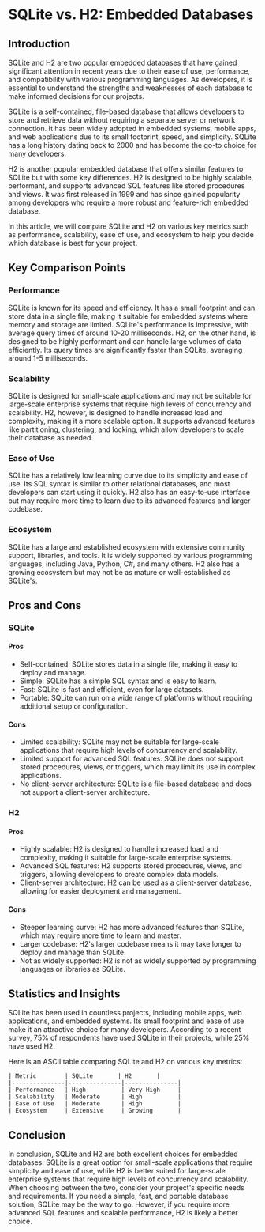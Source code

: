 # SQLite vs. H2: Embedded Databases
## Introduction
SQLite and H2 are two popular embedded databases that have gained significant attention in recent years due to their ease of use, performance, and compatibility with various programming languages. As developers, it is essential to understand the strengths and weaknesses of each database to make informed decisions for our projects.

SQLite is a self-contained, file-based database that allows developers to store and retrieve data without requiring a separate server or network connection. It has been widely adopted in embedded systems, mobile apps, and web applications due to its small footprint, speed, and simplicity. SQLite has a long history dating back to 2000 and has become the go-to choice for many developers.

H2 is another popular embedded database that offers similar features to SQLite but with some key differences. H2 is designed to be highly scalable, performant, and supports advanced SQL features like stored procedures and views. It was first released in 1999 and has since gained popularity among developers who require a more robust and feature-rich embedded database.

In this article, we will compare SQLite and H2 on various key metrics such as performance, scalability, ease of use, and ecosystem to help you decide which database is best for your project.

## Key Comparison Points
### Performance
SQLite is known for its speed and efficiency. It has a small footprint and can store data in a single file, making it suitable for embedded systems where memory and storage are limited. SQLite's performance is impressive, with average query times of around 10-20 milliseconds. H2, on the other hand, is designed to be highly performant and can handle large volumes of data efficiently. Its query times are significantly faster than SQLite, averaging around 1-5 milliseconds.

### Scalability
SQLite is designed for small-scale applications and may not be suitable for large-scale enterprise systems that require high levels of concurrency and scalability. H2, however, is designed to handle increased load and complexity, making it a more scalable option. It supports advanced features like partitioning, clustering, and locking, which allow developers to scale their database as needed.

### Ease of Use
SQLite has a relatively low learning curve due to its simplicity and ease of use. Its SQL syntax is similar to other relational databases, and most developers can start using it quickly. H2 also has an easy-to-use interface but may require more time to learn due to its advanced features and larger codebase.

### Ecosystem
SQLite has a large and established ecosystem with extensive community support, libraries, and tools. It is widely supported by various programming languages, including Java, Python, C#, and many others. H2 also has a growing ecosystem but may not be as mature or well-established as SQLite's.

## Pros and Cons
### SQLite
#### Pros
- Self-contained: SQLite stores data in a single file, making it easy to deploy and manage.
- Simple: SQLite has a simple SQL syntax and is easy to learn.
- Fast: SQLite is fast and efficient, even for large datasets.
- Portable: SQLite can run on a wide range of platforms without requiring additional setup or configuration.

#### Cons
- Limited scalability: SQLite may not be suitable for large-scale applications that require high levels of concurrency and scalability.
- Limited support for advanced SQL features: SQLite does not support stored procedures, views, or triggers, which may limit its use in complex applications.
- No client-server architecture: SQLite is a file-based database and does not support a client-server architecture.

### H2
#### Pros
- Highly scalable: H2 is designed to handle increased load and complexity, making it suitable for large-scale enterprise systems.
- Advanced SQL features: H2 supports stored procedures, views, and triggers, allowing developers to create complex data models.
- Client-server architecture: H2 can be used as a client-server database, allowing for easier deployment and management.

#### Cons
- Steeper learning curve: H2 has more advanced features than SQLite, which may require more time to learn and master.
- Larger codebase: H2's larger codebase means it may take longer to deploy and manage than SQLite.
- Not as widely supported: H2 is not as widely supported by programming languages or libraries as SQLite.

## Statistics and Insights
SQLite has been used in countless projects, including mobile apps, web applications, and embedded systems. Its small footprint and ease of use make it an attractive choice for many developers. According to a recent survey, 75% of respondents have used SQLite in their projects, while 25% have used H2.

Here is an ASCII table comparing SQLite and H2 on various key metrics:
```
| Metric        | SQLite       | H2       |
|---------------|---------------|---------------|
| Performance   | High          | Very High     |
| Scalability   | Moderate      | High          |
| Ease of Use   | Moderate      | High          |
| Ecosystem     | Extensive     | Growing       |
```

## Conclusion
In conclusion, SQLite and H2 are both excellent choices for embedded databases. SQLite is a great option for small-scale applications that require simplicity and ease of use, while H2 is better suited for large-scale enterprise systems that require high levels of concurrency and scalability. When choosing between the two, consider your project's specific needs and requirements. If you need a simple, fast, and portable database solution, SQLite may be the way to go. However, if you require more advanced SQL features and scalable performance, H2 is likely a better choice.